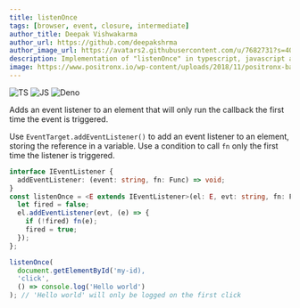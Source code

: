 ```yaml
---
title: listenOnce
tags: [browser, event, closure, intermediate]
author_title: Deepak Vishwakarma
author_url: https://github.com/deepakshrma
author_image_url: https://avatars2.githubusercontent.com/u/7682731?s=400
description: Implementation of "listenOnce" in typescript, javascript and deno.
image: https://www.positronx.io/wp-content/uploads/2018/11/positronx-banner-1152-1.jpg
---
```


![TS](https://img.shields.io/badge/supports-typescript-blue.svg?style=flat-square)
![JS](https://img.shields.io/badge/supports-javascript-yellow.svg?style=flat-square)
![Deno](https://img.shields.io/badge/supports-deno-green.svg?style=flat-square)

Adds an event listener to an element that will only run the callback the first time the event is triggered.

Use `EventTarget.addEventListener()` to add an event listener to an element, storing the reference in a variable.
Use a condition to call `fn` only the first time the listener is triggered.

```ts title="typescript"
interface IEventListener {
  addEventListener: (event: string, fn: Func) => void;
}
const listenOnce = <E extends IEventListener>(el: E, evt: string, fn: Func) => {
  let fired = false;
  el.addEventListener(evt, (e) => {
    if (!fired) fn(e);
    fired = true;
  });
};
```

```ts title="typescript"
listenOnce(
  document.getElementById('my-id),
  'click',
  () => console.log('Hello world')
); // 'Hello world' will only be logged on the first click
```
